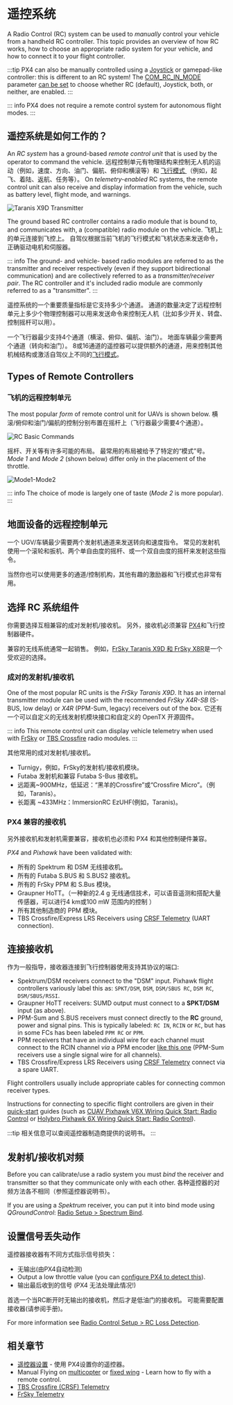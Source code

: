 # 遥控系统

A Radio Control (RC) system can be used to *manually* control your vehicle from a handheld RC controller. This topic provides an overview of how RC works, how to choose an appropriate radio system for your vehicle, and how to connect it to your flight controller.

:::tip PX4 can also be manually controlled using a [Joystick](../config/joystick.md) or gamepad-like controller:  this is different to an RC system! The [COM_RC_IN_MODE](../advanced_config/parameter_reference.md#COM_RC_IN_MODE) parameter [can be set](../advanced_config/parameters.md) to choose whether RC (default), Joystick, both, or neither, are enabled. :::

::: info
PX4 does not require a remote control system for autonomous flight modes.
:::

## 遥控系统是如何工作的？

An *RC system* has a ground-based *remote control unit* that is used by the operator to command the vehicle. 远程控制单元有物理结构来控制无人机的运动（例如，速度、方向、油门、偏航、俯仰和横滚等）和 [飞行模式 ](../flight_modes/README.md)（例如，起飞、着陆、返航、任务等）。 On *telemetry-enabled* RC systems, the remote control unit can also receive and display information from the vehicle, such as battery level, flight mode, and warnings.

![Taranis X9D Transmitter](../../assets/hardware/transmitters/frsky_taranis_x9d_transmitter.jpg)

The ground based RC controller contains a radio module that is bound to, and communicates with, a (compatible) radio module on the vehicle. 飞机上的单元连接到飞控上。 自驾仪根据当前飞机的飞行模式和飞机状态来发送命令，正确驱动电机和伺服器。

<!-- image showing the different parts here would be nice -->

::: info The ground- and vehicle- based radio modules are referred to as the transmitter and receiver respectively (even if they support bidirectional communication) and are collectively referred to as a *transmitter/receiver pair*. The RC controller and it's included radio module are commonly referred to as a "transmitter". :::

遥控系统的一个重要质量指标是它支持多少个通道。 通道的数量决定了远程控制单元上多少个物理控制器可以用来发送命令来控制无人机（比如多少开关、转盘、控制摇杆可以用）。

一个飞行器最少支持4个通道（横滚、俯仰、偏航、油门）。 地面车辆最少需要两个通道（转向和油门）。 8或16通道的遥控器可以提供额外的通道，用来控制其他机械结构或激活自驾仪上不同的[飞行模式](../flight_modes/README.md)。

## Types of Remote Controllers

<a id="transmitter_modes"></a>

### 飞机的远程控制单元

The most popular *form* of remote control unit for UAVs is shown below. 横滚/俯仰和油门/偏航的控制分别布置在摇杆上（飞行器最少需要4个通道）。

![RC Basic Commands](../../assets/flying/rc_basic_commands.png)

摇杆、开关等有许多可能的布局。 最常用的布局被给予了特定的“模式”号。 *Mode 1* and *Mode 2* (shown below) differ only in the placement of the throttle.

![Mode1-Mode2](../../assets/concepts/mode1_mode2.png)

::: info The choice of mode is largely one of taste (*Mode 2* is more popular). :::

## 地面设备的远程控制单元

一个 UGV/车辆最少需要两个发射机通道来发送转向和速度指令。 常见的发射机使用一个滚轮和扳机、两个单自由度的摇杆、或一个双自由度的摇杆来发射这些指令。

当然你也可以使用更多的通道/控制机构，其他有趣的激励器和飞行模式也非常有用。


## 选择 RC 系统组件

你需要选择互相兼容的成对发射机/接收机。 另外，接收机必须兼容 [PX4](#compatible_receivers)和飞行控制器硬件。

兼容的无线系统通常一起销售。 例如，[FrSky Taranis X9D 和 FrSky X8R](https://hobbyking.com/en_us/frsky-2-4ghz-accst-taranis-x9d-plus-and-x8r-combo-digital-telemetry-radio-system-mode-2.html?___store=en_us)是一个受欢迎的选择。


### 成对的发射机/接收机

One of the most popular RC units is the *FrSky Taranis X9D*. It has an internal transmitter module can be used with the recommended *FrSky X4R-SB* (S-BUS, low delay) or *X4R* (PPM-Sum, legacy) receivers out of the box. 它还有一个可以自定义的无线发射机模块接口和自定义的 OpenTX 开源固件。

::: info This remote control unit can display vehicle telemetry when used with [FrSky](../peripherals/frsky_telemetry.md) or [TBS Crossfire](../telemetry/crsf_telemetry.md) radio modules. :::

其他常用的成对发射机/接收机。

* Turnigy，例如，FrSky的发射机/接收机模块。
* Futaba 发射机和兼容 Futaba S-Bus 接收机。
* 远距离~900MHz，低延迟：“黑羊的Crossfire”或“Crossfire Micro”。（例如，Taranis）。
* 长距离 ~433MHz：ImmersionRC EzUHF(例如，Taranis)。


<a id="compatible_receivers"></a>

### PX4 兼容的接收机

另外接收机和发射机需要兼容，接收机也必须和 PX4 和其他控制硬件兼容。

*PX4* and *Pixhawk* have been validated with:

- 所有的 Spektrum 和 DSM 无线接收机。
- 所有的 Futaba S.BUS 和 S.BUS2 接收机。
- 所有的 FrSky PPM 和 S.Bus 模块。
- Graupner HoTT。（一种新的2.4 g 无线通信技术，可以语音遥测和搭配大量传感器，可以进行4 km或100 mW 范围内的控制 ）
- 所有其他制造商的 PPM 模块。
- TBS Crossfire/Express LRS Receivers using [CRSF Telemetry](../telemetry/crsf_telemetry.md) (UART connection).


## 连接接收机

作为一般指导，接收器连接到飞行控制器使用支持其协议的端口:

- Spektrum/DSM receivers connect to the "DSM" input. Pixhawk flight controllers variously label this as: `SPKT/DSM`, `DSM`, `DSM/SBUS RC`, `DSM RC`, `DSM/SBUS/RSSI`.
- Graupner HoTT receivers: SUMD output must connect to a **SPKT/DSM** input (as above).
- PPM-Sum and S.BUS receivers must connect directly to the **RC** ground, power and signal pins. This is typically labeled: `RC IN`, `RCIN` or `RC`, but has in some FCs has been labeled `PPM RC` or `PPM`.
- PPM receivers that have an individual wire for each channel must connect to the RCIN channel *via* a PPM encoder [like this one](http://www.getfpv.com/radios/radio-accessories/holybro-ppm-encoder-module.html) (PPM-Sum receivers use a single signal wire for all channels).
- TBS Crossfire/Express LRS Receivers using [CRSF Telemetry](../telemetry/crsf_telemetry.md) connect via a spare UART.

Flight controllers usually include appropriate cables for connecting common receiver types.

Instructions for connecting to specific flight controllers are given in their [quick-start](../assembly/index.md) guides (such as [CUAV Pixhawk V6X Wiring Quick Start: Radio Control](../assembly/quick_start_cuav_pixhawk_v6x.md#radio-control) or [Holybro Pixhawk 6X Wiring Quick Start: Radio Control](../assembly/quick_start_pixhawk6x.md#radio-control)).

:::tip
相关信息可以查阅遥控器制造商提供的说明书。
:::

<a id="binding"></a>

## 发射机/接收机对频

Before you can calibrate/use a radio system you must *bind* the receiver and transmitter so that they communicate only with each other. 各种遥控器的对频方法各不相同（参照遥控器说明书）。

If you are using a *Spektrum* receiver, you can put it into bind mode using *QGroundControl*: [Radio Setup > Spectrum Bind](../config/radio.md#spectrum-bind).

## 设置信号丢失动作

遥控器接收器有不同方式指示信号损失：
- 无输出(由PX4自动检测)
- Output a low throttle value (you can [configure PX4 to detect this](../config/radio.md#rc-loss-detection)).
- 输出最后收到的信号 (PX4 无法处理此情况!)

首选一个当RC断开时无输出的接收机，然后才是低油门的接收机。 可能需要配置接收器(请参阅手册)。

For more information see [Radio Control Setup > RC Loss Detection](../config/radio.md#rc-loss-detection).


## 相关章节

- [遥控器设置](../config/radio.md) - 使用 PX4设置你的遥控器。
- Manual Flying on [multicopter](../flying/basic_flying_mc.md) or [fixed wing](../flying/basic_flying_fw.md) - Learn how to fly with a remote control.
- [TBS Crossfire (CRSF) Telemetry](../telemetry/crsf_telemetry.md)
- [FrSky Telemetry](../peripherals/frsky_telemetry.md)